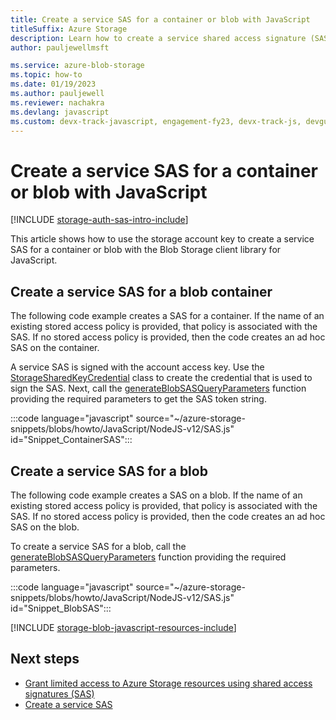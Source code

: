 ```yaml
---
title: Create a service SAS for a container or blob with JavaScript
titleSuffix: Azure Storage
description: Learn how to create a service shared access signature (SAS) for a container or blob using the Azure Blob Storage client library for JavaScript.
author: pauljewellmsft

ms.service: azure-blob-storage
ms.topic: how-to
ms.date: 01/19/2023
ms.author: pauljewell
ms.reviewer: nachakra
ms.devlang: javascript
ms.custom: devx-track-javascript, engagement-fy23, devx-track-js, devguide-js
---
```


# Create a service SAS for a container or blob with JavaScript

[!INCLUDE [storage-auth-sas-intro-include](../../../includes/storage-auth-sas-intro-include.md)]

This article shows how to use the storage account key to create a service SAS for a container or blob with the Blob Storage client library for JavaScript.

## Create a service SAS for a blob container

The following code example creates a SAS for a container. If the name of an existing stored access policy is provided, that policy is associated with the SAS. If no stored access policy is provided, then the code creates an ad hoc SAS on the container.

A service SAS is signed with the account access key. Use the [StorageSharedKeyCredential](/javascript/api/@azure/storage-blob/storagesharedkeycredential) class to create the credential that is used to sign the SAS. Next, call the [generateBlobSASQueryParameters](/javascript/api/@azure/storage-blob/#@azure-storage-blob-generateblobsasqueryparameters) function providing the required parameters to get the SAS token string.

:::code language="javascript" source="~/azure-storage-snippets/blobs/howto/JavaScript/NodeJS-v12/SAS.js" id="Snippet_ContainerSAS":::

## Create a service SAS for a blob

The following code example creates a SAS on a blob. If the name of an existing stored access policy is provided, that policy is associated with the SAS. If no stored access policy is provided, then the code creates an ad hoc SAS on the blob.

To create a service SAS for a blob, call the [generateBlobSASQueryParameters](/javascript/api/@azure/storage-blob/#@azure-storage-blob-generateblobsasqueryparameters) function providing the required parameters.

:::code language="javascript" source="~/azure-storage-snippets/blobs/howto/JavaScript/NodeJS-v12/SAS.js" id="Snippet_BlobSAS":::

[!INCLUDE [storage-blob-javascript-resources-include](../../../includes/storage-blob-javascript-resources-include.md)]

## Next steps

- [Grant limited access to Azure Storage resources using shared access signatures (SAS)](../common/storage-sas-overview.md)
- [Create a service SAS](/rest/api/storageservices/create-service-sas)
